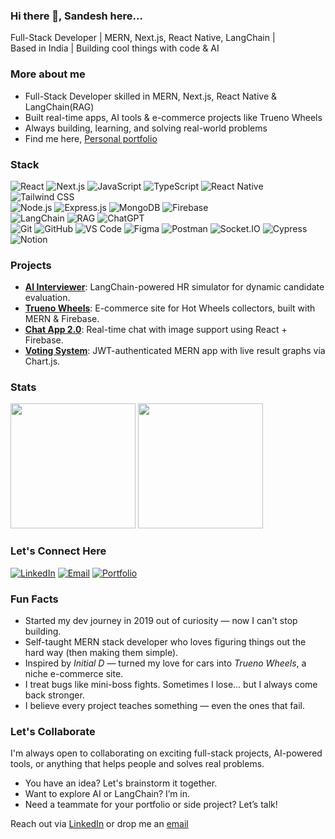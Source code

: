### Hi there 👋, Sandesh here...

Full-Stack Developer | MERN, Next.js, React Native, LangChain |<br/>
Based in India | Building cool things with code & AI  

### More about me
- Full-Stack Developer skilled in MERN, Next.js, React Native & LangChain(RAG)
- Built real-time apps, AI tools & e-commerce projects like Trueno Wheels
- Always building, learning, and solving real-world problems
- Find me here, [Personal portfolio](sandeshlawhale.vercel.app)


### Stack
![React](https://img.shields.io/badge/React-61DAFB?style=flat&logo=react&logoColor=black)
![Next.js](https://img.shields.io/badge/Next.js-000000?style=flat&logo=next.js)
![JavaScript](https://img.shields.io/badge/JavaScript-F7DF1E?style=flat&logo=javascript&logoColor=black)
![TypeScript](https://img.shields.io/badge/TypeScript-3178C6?style=flat&logo=typescript&logoColor=white)
![React Native](https://img.shields.io/badge/React_Native-61DAFB?style=flat&logo=react&logoColor=black)
![Tailwind CSS](https://img.shields.io/badge/Tailwind_CSS-38B2AC?style=flat&logo=tailwind-css&logoColor=white)</br>
![Node.js](https://img.shields.io/badge/Node.js-339933?style=flat&logo=nodedotjs&logoColor=white)
![Express.js](https://img.shields.io/badge/Express.js-000000?style=flat&logo=express&logoColor=white)
![MongoDB](https://img.shields.io/badge/MongoDB-47A248?style=flat&logo=mongodb&logoColor=white)
![Firebase](https://img.shields.io/badge/Firebase-FFCA28?style=flat&logo=firebase&logoColor=black)</br>
![LangChain](https://img.shields.io/badge/LangChain-000000?style=flat&logo=openai&logoColor=white)
![RAG](https://img.shields.io/badge/RAG-grey?style=flat&logo=openai&logoColor=white)
![ChatGPT](https://img.shields.io/badge/ChatGPT-1A1A1A?style=flat&logo=openai&logoColor=white)</br>
![Git](https://img.shields.io/badge/Git-F05032?style=flat&logo=git&logoColor=white)
![GitHub](https://img.shields.io/badge/GitHub-181717?style=flat&logo=github)
![VS Code](https://img.shields.io/badge/VS_Code-007ACC?style=flat&logo=visual-studio-code&logoColor=white)
![Figma](https://img.shields.io/badge/Figma-F24E1E?style=flat&logo=figma&logoColor=white)
![Postman](https://img.shields.io/badge/Postman-FF6C37?style=flat&logo=postman&logoColor=white)
![Socket.IO](https://img.shields.io/badge/Socket.IO-010101?style=flat&logo=socket.io&logoColor=white)
![Cypress](https://img.shields.io/badge/Cypress-17202C?style=flat&logo=cypress&logoColor=white)
![Notion](https://img.shields.io/badge/Notion-000000?style=flat&logo=notion&logoColor=white)

### Projects

-  [**AI Interviewer**](https://your-link.com): LangChain-powered HR simulator for dynamic candidate evaluation.
-  [**Trueno Wheels**](https://your-link.com): E-commerce site for Hot Wheels collectors, built with MERN & Firebase.
-  [**Chat App 2.0**](https://your-link.com): Real-time chat with image support using React + Firebase.
-  [**Voting System**](https://your-link.com): JWT-authenticated MERN app with live result graphs via Chart.js.

### Stats

<p align="left">
  <img src="https://github-readme-stats.vercel.app/api?username=sandeshlawhale&show_icons=true&theme=tokyonight" height="200"/>
  <img src="https://github-readme-stats.vercel.app/api/top-langs/?username=sandeshlawhale&layout=compact&theme=tokyonight" height="200"/>
</p>

### Let's Connect Here

[![LinkedIn](https://img.shields.io/badge/LinkedIn-blue?style=flat&logo=linkedin&logoColor=white)](https://linkedin.com/in/lawhalesandesh)
[![Email](https://img.shields.io/badge/Gmail-D14836?style=flat&logo=gmail&logoColor=white)](mailto:sandeshlawhale@gmail.com)
[![Portfolio](https://img.shields.io/badge/Portfolio-000?style=flat&logo=vercel&logoColor=white)](sandeshlawhale.vercel.app)

### Fun Facts

- Started my dev journey in 2019 out of curiosity — now I can't stop building.
- Self-taught MERN stack developer who loves figuring things out the hard way (then making them simple).
- Inspired by *Initial D* — turned my love for cars into *Trueno Wheels*, a niche e-commerce site.
- I treat bugs like mini-boss fights. Sometimes I lose... but I always come back stronger.
- I believe every project teaches something — even the ones that fail.

### Let's Collaborate

I'm always open to collaborating on exciting full-stack projects, AI-powered tools, or anything that helps people and solves real problems.

- You have an idea? Let's brainstorm it together.
- Want to explore AI or LangChain? I’m in.
- Need a teammate for your portfolio or side project? Let’s talk!

Reach out via [LinkedIn](https://linkedin.com/in/lawhalesandesh) or drop me an [email](mailto:sandeshlawhale@gmail.com)


